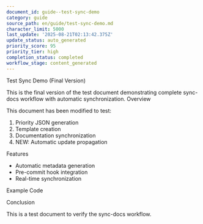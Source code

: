 ```yaml
---
document_id: guide--test-sync-demo
category: guide
source_path: en/guide/test-sync-demo.md
character_limit: 5000
last_update: '2025-08-21T02:13:42.375Z'
update_status: auto_generated
priority_score: 95
priority_tier: high
completion_status: completed
workflow_stage: content_generated
---
```

Test Sync Demo (Final Version)

This is the final version of the test document demonstrating complete sync-docs workflow with automatic synchronization. Overview

This document has been modified to test:
1. Priority JSON generation
2. Template creation  
3. Documentation synchronization
4. NEW: Automatic update propagation

Features

- Automatic metadata generation
- Pre-commit hook integration
- Real-time synchronization

Example Code

Conclusion

This is a test document to verify the sync-docs workflow.
